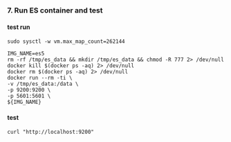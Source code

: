 ### 7. Run ES container and test

#### test run

```shell
sudo sysctl -w vm.max_map_count=262144

IMG_NAME=es5
rm -rf /tmp/es_data && mkdir /tmp/es_data && chmod -R 777 2> /dev/null
docker kill $(docker ps -aq) 2> /dev/null
docker rm $(docker ps -aq) 2> /dev/null
docker run --rm -ti \
-v /tmp/es_data:/data \
-p 9200:9200 \
-p 5601:5601 \
${IMG_NAME}
```

#### test
```shell
curl "http://localhost:9200"
```

